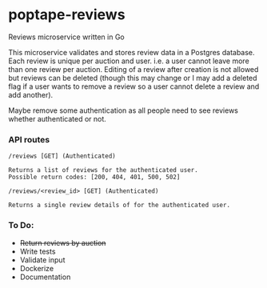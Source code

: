 # poptape-reviews
Reviews microservice written in Go

This microservice validates and stores review data in a Postgres database.
Each review is unique per auction and user. i.e. a user cannot leave more
than one review per auction. Editing of a review after creation is not allowed
but reviews can be deleted (though this may change or I may add a deleted flag
if a user wants to remove a review so a user cannot delete a review and add
another).

Maybe remove some authentication as all people need to see reviews whether 
authenticated or not. 

### API routes

```
/reviews [GET] (Authenticated)

Returns a list of reviews for the authenticated user.
Possible return codes: [200, 404, 401, 500, 502]

/reviews/<review_id> [GET] (Authenticated)

Returns a single review details of for the authenticated user.

```

### To Do:
* ~~Return reviews by auction~~
* Write tests
* Validate input
* Dockerize
* Documentation
